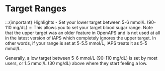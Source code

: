 # Target Ranges
:::{important} Highlights
    - Set your lower target between 5-6 mmol/L (90-110 mg/dL)
:::
This allows you to set your target blood sugar range. Note that the upper target was an older feature in OpenAPS and is not used at all in the latest version of iAPS which completely ignores the upper target. In other words, if your range is set at 5-5.5 mmol/L, iAPS treats it as 5-5 mmol/L.

Generally, a low target between 5-6 mmol/L (90-110 mg/dL) is set by most users, or 1.5 mmol/L (30 mg/dL) above where they start feeling a low.
